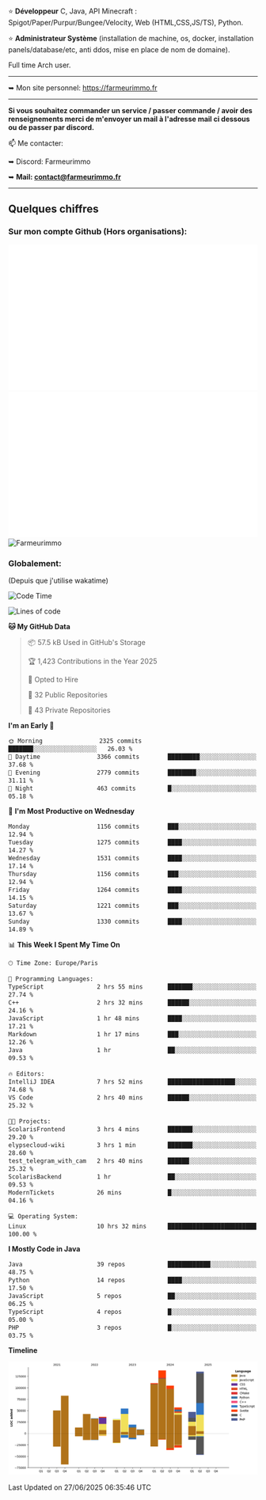 ⭐ **Développeur** C, Java, API Minecraft : Spigot/Paper/Purpur/Bungee/Velocity, Web (HTML,CSS,JS/TS), Python.

⭐ **Administrateur Système** (installation de machine, os, docker, installation panels/database/etc, anti ddos, mise en place de nom de domaine).

Full time Arch user.

---

➥ Mon site personnel: https://farmeurimmo.fr

---

**Si vous souhaitez commander un service / passer commande / avoir des renseignements merci de m'envoyer un mail à l'adresse mail ci dessous ou de passer par discord.**

📫 Me contacter:
 
   ➥ Discord: Farmeurimmo
   
   ➥ **Mail: contact@farmeurimmo.fr**

---
## Quelques chiffres

### Sur mon compte Github (Hors organisations):

<a href="https://github.com/Farmeurimmo/github-stats">
<img src="https://github.com/Farmeurimmo/github-stats/blob/master/generated/overview.svg#gh-dark-mode-only" />
<img src="https://github.com/Farmeurimmo/github-stats/blob/master/generated/languages.svg#gh-dark-mode-only" />
</a>

<img src="https://komarev.com/ghpvc/?username=Farmeurimmo" alt="Farmeurimmo" />

### Globalement:

(Depuis que j'utilise wakatime)
<!--START_SECTION:waka-->
![Code Time](http://img.shields.io/badge/Code%20Time-2%2C130%20hrs%2058%20mins-blue)

![Lines of code](https://img.shields.io/badge/From%20Hello%20World%20I%27ve%20Written-968.3%20thousand%20lines%20of%20code-blue)

**🐱 My GitHub Data** 

> 📦 57.5 kB Used in GitHub's Storage 
 > 
> 🏆 1,423 Contributions in the Year 2025
 > 
> 💼 Opted to Hire
 > 
> 📜 32 Public Repositories 
 > 
> 🔑 43 Private Repositories 
 > 
**I'm an Early 🐤** 

```text
🌞 Morning                2325 commits        ███████░░░░░░░░░░░░░░░░░░   26.03 % 
🌆 Daytime                3366 commits        █████████░░░░░░░░░░░░░░░░   37.68 % 
🌃 Evening                2779 commits        ████████░░░░░░░░░░░░░░░░░   31.11 % 
🌙 Night                  463 commits         █░░░░░░░░░░░░░░░░░░░░░░░░   05.18 % 
```
📅 **I'm Most Productive on Wednesday** 

```text
Monday                   1156 commits        ███░░░░░░░░░░░░░░░░░░░░░░   12.94 % 
Tuesday                  1275 commits        ████░░░░░░░░░░░░░░░░░░░░░   14.27 % 
Wednesday                1531 commits        ████░░░░░░░░░░░░░░░░░░░░░   17.14 % 
Thursday                 1156 commits        ███░░░░░░░░░░░░░░░░░░░░░░   12.94 % 
Friday                   1264 commits        ████░░░░░░░░░░░░░░░░░░░░░   14.15 % 
Saturday                 1221 commits        ███░░░░░░░░░░░░░░░░░░░░░░   13.67 % 
Sunday                   1330 commits        ████░░░░░░░░░░░░░░░░░░░░░   14.89 % 
```


📊 **This Week I Spent My Time On** 

```text
🕑︎ Time Zone: Europe/Paris

💬 Programming Languages: 
TypeScript               2 hrs 55 mins       ███████░░░░░░░░░░░░░░░░░░   27.74 % 
C++                      2 hrs 32 mins       ██████░░░░░░░░░░░░░░░░░░░   24.16 % 
JavaScript               1 hr 48 mins        ████░░░░░░░░░░░░░░░░░░░░░   17.21 % 
Markdown                 1 hr 17 mins        ███░░░░░░░░░░░░░░░░░░░░░░   12.26 % 
Java                     1 hr                ██░░░░░░░░░░░░░░░░░░░░░░░   09.53 % 

🔥 Editors: 
IntelliJ IDEA            7 hrs 52 mins       ███████████████████░░░░░░   74.68 % 
VS Code                  2 hrs 40 mins       ██████░░░░░░░░░░░░░░░░░░░   25.32 % 

🐱‍💻 Projects: 
ScolarisFrontend         3 hrs 4 mins        ███████░░░░░░░░░░░░░░░░░░   29.20 % 
elypsecloud-wiki         3 hrs 1 min         ███████░░░░░░░░░░░░░░░░░░   28.60 % 
test_telegram_with_cam   2 hrs 40 mins       ██████░░░░░░░░░░░░░░░░░░░   25.32 % 
ScolarisBackend          1 hr                ██░░░░░░░░░░░░░░░░░░░░░░░   09.53 % 
ModernTickets            26 mins             █░░░░░░░░░░░░░░░░░░░░░░░░   04.16 % 

💻 Operating System: 
Linux                    10 hrs 32 mins      █████████████████████████   100.00 % 
```

**I Mostly Code in Java** 

```text
Java                     39 repos            ████████████░░░░░░░░░░░░░   48.75 % 
Python                   14 repos            ████░░░░░░░░░░░░░░░░░░░░░   17.50 % 
JavaScript               5 repos             ██░░░░░░░░░░░░░░░░░░░░░░░   06.25 % 
TypeScript               4 repos             █░░░░░░░░░░░░░░░░░░░░░░░░   05.00 % 
PHP                      3 repos             █░░░░░░░░░░░░░░░░░░░░░░░░   03.75 % 
```



**Timeline**

![Lines of Code chart](https://raw.githubusercontent.com/Farmeurimmo/Farmeurimmo/main/assets/bar_graph.png)


 Last Updated on 27/06/2025 06:35:46 UTC
<!--END_SECTION:waka-->
